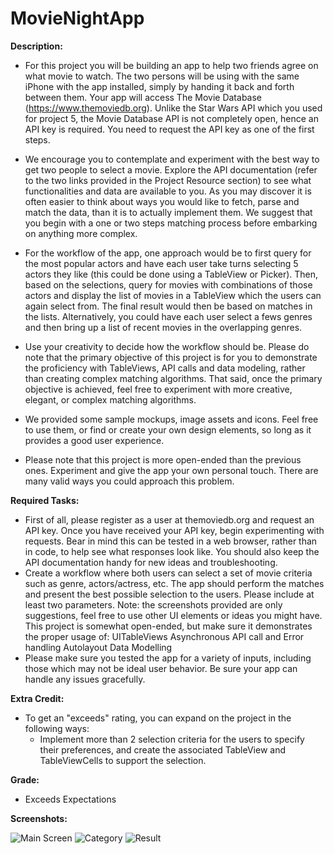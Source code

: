 # MovieNightApp
**Description:** 
  - For this project you will be building an app to help two friends agree on what movie to watch. The two persons will be using with the same iPhone with the app installed, simply by handing it back and forth between them. Your app will access The Movie Database (https://www.themoviedb.org). Unlike the Star Wars API which you used for project 5, the Movie Database API is not completely open, hence an API key is required. You need to request the API key as one of the first steps.
  - We encourage you to contemplate and experiment with the best way to get two people to select a movie. Explore the API documentation (refer to the two links provided in the Project Resource section) to see what functionalities and data are available to you. As you may discover it is often easier to think about ways you would like to fetch, parse and match the data, than it is to actually implement them. We suggest that you begin with a one or two steps matching process before embarking on anything more complex.

  - For the workflow of the app, one approach would be to first query for the most popular actors and have each user take turns selecting 5 actors they like (this could be done using a TableView or Picker). Then, based on the selections, query for movies with combinations of those actors and display the list of movies in a TableView which the users can again select from. The final result would then be based on matches in the lists. Alternatively, you could have each user select a fews genres and then bring up a list of recent movies in the overlapping genres.

  - Use your creativity to decide how the workflow should be. Please do note that the primary objective of this project is for you to demonstrate the proficiency with TableViews, API calls and data modeling, rather than creating complex matching algorithms. That said, once the primary objective is achieved, feel free to experiment with more creative, elegant, or complex matching algorithms.

  - We provided some sample mockups, image assets and icons. Feel free to use them, or find or create your own design elements, so long as it provides a good user experience.

  - Please note that this project is more open-ended than the previous ones. Experiment and give the app your own personal touch. There are many valid ways you could approach this problem.

**Required Tasks:**
  - First of all, please register as a user at themoviedb.org and request an API key. Once you have received your API key, begin experimenting with requests. Bear in mind this can be tested in a web browser, rather than in code, to help see what responses look like. You should also keep the API documentation handy for new ideas and troubleshooting.
  - Create a workflow where both users can select a set of movie criteria such as genre, actors/actress, etc. The app should perform the matches and present the best possible selection to the users. Please include at least two parameters. Note: the screenshots provided are only suggestions, feel free to use other UI elements or ideas you might have. This project is somewhat open-ended, but make sure it demonstrates the proper usage of: UITableViews Asynchronous API call and Error handling Autolayout Data Modelling
  -  Please make sure you tested the app for a variety of inputs, including those which may not be ideal user behavior. Be sure your app can handle any issues gracefully.

**Extra Credit:**
  - To get an "exceeds" rating, you can expand on the project in the following ways:
    - Implement more than 2 selection criteria for the users to specify their preferences, and create the associated TableView and TableViewCells to support the selection.

**Grade:**
  - Exceeds Expectations


**Screenshots:**

![Main Screen](https://i.imgur.com/0olVLcO.png)
![Category](https://i.imgur.com/oR2oXIC.png)
![Result](https://i.imgur.com/5q7Rlpo.png)

